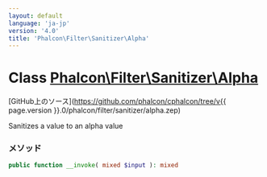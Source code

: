 ```yaml
---
layout: default
language: 'ja-jp'
version: '4.0'
title: 'Phalcon\Filter\Sanitizer\Alpha'
---
```


# Class [Phalcon\Filter\Sanitizer\Alpha](Phalcon_Filter_Sanitizer_Alpha)

[GitHub上のソース](https://github.com/phalcon/cphalcon/tree/v{{ page.version }}.0/phalcon/filter/sanitizer/alpha.zep)

Sanitizes a value to an alpha value

### メソッド

```php
public function __invoke( mixed $input ): mixed
```